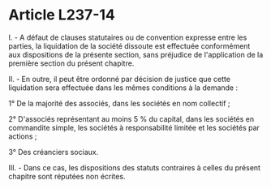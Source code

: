 # Article L237-14

I. - A défaut de clauses statutaires ou de convention expresse entre les parties, la liquidation de la société dissoute est effectuée conformément aux dispositions de la présente section, sans préjudice de l'application de la première section du présent chapitre.

II. - En outre, il peut être ordonné par décision de justice que cette liquidation sera effectuée dans les mêmes conditions à la demande :

1° De la majorité des associés, dans les sociétés en nom collectif ;

2° D'associés représentant au moins 5 % du capital, dans les sociétés en commandite simple, les sociétés à responsabilité limitée et les sociétés par actions ;

3° Des créanciers sociaux.

III. - Dans ce cas, les dispositions des statuts contraires à celles du présent chapitre sont réputées non écrites.
